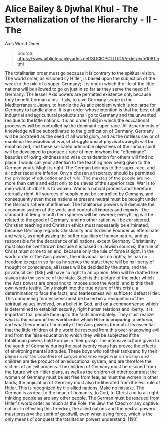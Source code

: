 # Alice Bailey & Djwhal Khul - The Externalization of the Hierarchy - II - The
Axis World Order

> Source: https://www.bibliotecapleyades.net/SOCIOPOLITICA/exter/exte1081.html

The totalitarian order must go because it is contrary to the spiritual vision. The world order, as visioned by Hitler, is based upon the subjection of the weak to the rule of a super-Germany; it is one in which the life of the little nations will be allowed to go on just in so far as they serve the need of Germany. The lesser Axis powers are permitted existence only because they benefit German aims - Italy, to give Germany scope in the Mediterranean; Japan, to handle the Asiatic problem which is too large for Germany to handle alone. It is an order whose intention is that the best of all industrial and agricultural products shall go to Germany and the unwanted residue to the little nations. It is an order [188] in which the educational processes will be controlled by the dominant super-race. All departments of knowledge will be subordinated to the glorification of Germany. Germany will be portrayed as the seed of all world glory, and as the ruthless savior of mankind; the beauties of war, of struggle and of physical strength will be emphasized, and these so-called admirable objectives of the human spirit will be developed to produce a race of men in whom the "effeminate" beauties of loving kindness and wise consideration for others will find no place.
I would call your attention to the teaching now being given to the German youth. Might is right. The German belongs to the super-race, and all other races are inferior. Only a chosen aristocracy should be permitted the privilege of education and of rule. The masses of the people are no more than cattle and exist only to be slaves of the superior race. War is to men what childbirth is to women. War is a natural process and therefore eternally right. All sources of supply must be controlled by Germany, and consequently even those nations at present neutral must be brought under the German sphere of influence. The totalitarian powers will dominate the economic system of the world and control all imports and exports. The standard of living in both hemispheres will be lowered; everything will be related to the good of Germany, and no other nation will be considered. Christian teaching and Christian ethics must necessarily be eliminated, because Germany regards Christianity and its divine Founder as effeminate and weak, as emphasizing the softer qualities of human nature, and as responsible for the decadence of all nations, except Germany. Christianity must also be overthrown because it is based on Jewish sources; the rule of Christ must come to an end, because only the rule of force is right.
In the world order of the Axis powers, the individual has no rights; he has no freedom except in so far as he serves the state; there will be no liberty of thought or conscience, all issues will be decided by the state, and the private citizen [189] will have no right to an opinion. Men will be drafted like slaves into the service of the state.
Such is the picture of the order which the Axis powers are preparing to impose upon the world, and to this their own words testify. Only insight into the true nature of this crisis, a determination to face the facts, and fearlessness will suffice to defeat Hitler. This conquering fearlessness must be based on a recognition of the spiritual values involved, on a belief in God, and on a common sense which is determined to establish security, right human relations and liberty.
It is important that people face up to the facts immediately. They must realize what is the nature of the world order which Hitler is preparing to enforce, and what lies ahead of humanity if the Axis powers triumph. It is essential that the little children of the world be rescued from this over-shadowing evil and from the false education to which they will be subjected if the totalitarian powers hold Europe in their grasp. The intensive culture given to the youth of Germany during the past twenty years has proved the effects of environing mental attitudes. These boys who roll their tanks and fly their planes over the countries of Europe and who wage war on women and children are the product of an educational system, and are therefore the victims of an evil process. The children of Germany must be rescued from the future which Hitler plans, as well as the children of other countries; the women of Germany must be set free from fear, as must the women in other lands; the population of Germany must also be liberated from the evil rule of Hitler. This is recognized by the allied nations. Make no mistake. The German is as dear to the heart of humanity, to God, to Christ and to all right thinking people as are any other people. The German must be rescued from Hitler's world order as much as the Pole, the Jew, the Czech or any captive nation. In effecting this freedom, the allied nations and the neutral powers must preserve the spirit of goodwill, even when using force, which is the only means of conquest the totalitarian powers understand. [190]
